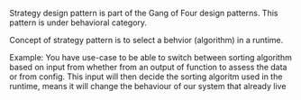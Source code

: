 Strategy design pattern is part of the Gang of Four design patterns.
This pattern is under behavioral category.

Concept of strategy pattern is to select a behvior (algorithm) in a runtime.

Example:
You have use-case to be able to switch between sorting algorithm based 
on input from whether from an output of function to assess the data or from 
config. This input will then decide the sorting algoritm used in the 
runtime, means it will change the behaviour of our system that already live
